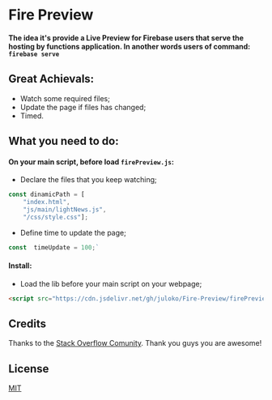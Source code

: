 # Fire Preview
#### The idea it's provide a Live Preview for Firebase users that serve the hosting by functions application. In another words users of command: `firebase serve`
 
 
## Great Achievals:
-  Watch some required files;
-  Update the page if files has changed;
-  Timed.

## What you need to do:
#### On your main script, before load `firePreview.js`:

-  Declare the files that you keep watching;
```js
const dinamicPath = [
    "index.html",
    "js/main/lightNews.js",
    "/css/style.css"];
```

-  Define time to update the page;
```js
const  timeUpdate = 100;`
```

#### Install:
-  Load the lib before your main script on your webpage;
```html
<script src="https://cdn.jsdelivr.net/gh/juloko/Fire-Preview/firePreview.js"></script>
```


## Credits

Thanks to the  [Stack Overflow Comunity](http://stackoverflow.com/).
Thank you guys you are awesome!


 ## License

[MIT](LICENSE)
